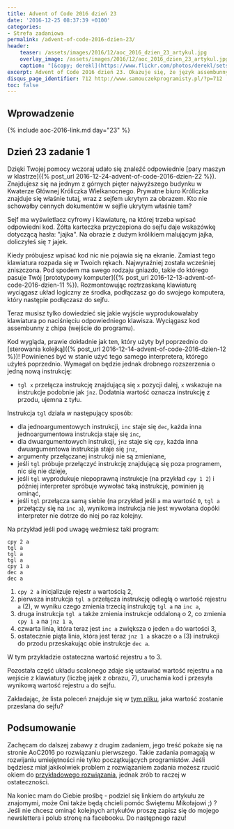 ```yaml
---
title: Advent of Code 2016 dzień 23
date: '2016-12-25 08:37:39 +0100'
categories:
- Strefa zadaniowa
permalink: /advent-of-code-2016-dzien-23/
header:
    teaser: /assets/images/2016/12/aoc_2016_dzien_23_artykul.jpg
    overlay_image: /assets/images/2016/12/aoc_2016_dzien_23_artykul.jpg
    caption: "[&copy; derekl](https://www.flickr.com/photos/derekl/sets/72157649148835567)"
excerpt: Advent of Code 2016 dzień 23. Okazuje się, że język assembunny, dla którego emulator potrzebny był w dniu 12 jest bardziej rozbudowany. Musisz rozszerzyć swój emulator o dodatkową instrukcję.
disqus_page_identifier: 712 http://www.samouczekprogramisty.pl/?p=712
toc: false
---
```


## Wprowadzenie

{% include aoc-2016-link.md day="23" %}

## Dzień 23 zadanie 1

Dzięki Twojej pomocy wczoraj udało się znaleźć odpowiednie [pary maszyn w klastrze]({% post_url 2016-12-24-advent-of-code-2016-dzien-22 %}). Znajdujesz się na jednym z górnych pięter najwyższego budynku w Kwaterze Głównej Króliczka Wielkanocnego. Prywatne biuro Króliczka znajduje się właśnie tutaj, wraz z sejfem ukrytym za obrazem. Kto nie schowałby cennych dokumentów w sejfie ukrytym właśnie tam?

Sejf ma wyświetlacz cyfrowy i klawiaturę, na której trzeba wpisać odpowiedni kod. Żółta karteczka przyczepiona do sejfu daje wskazówkę dotyczącą hasła: "jajka". Na obrazie z dużym królikiem malującym jajka, doliczyłeś się `7` jajek.

Kiedy próbujesz wpisać kod nic nie pojawia się na ekranie. Zamiast tego klawiatura rozpada się w Twoich rękach. Najwyraźniej została wcześniej zniszczona. Pod spodem ma swego rodzaju gniazdo, takie do którego pasuje Twój [prototypowy komputer]({% post_url 2016-12-13-advent-of-code-2016-dzien-11 %}). Rozmontowując roztrzaskaną klawiaturę wyciągasz układ logiczny ze środka, podłączasz go do swojego komputera, który następie podłączasz do sejfu.

Teraz musisz tylko dowiedzieć się jakie wyjście wyprodukowałaby klawiatura po naciśnięciu odpowiedniego klawisza. Wyciągasz kod assembunny z chipa (wejście do programu).

Kod wygląda, prawie dokładnie jak ten, który użyty był poprzednio do [sterowania kolejką]({% post_url 2016-12-14-advent-of-code-2016-dzien-12 %})! Powinieneś być w stanie użyć tego samego interpretera, którego użyłeś poprzednio. Wymagał on będzie jednak drobnego rozszerzenia o jedną nową instrukcję:

- `tgl x` przełącza instrukcję znajdującą się `x` pozycji dalej, `x` wskazuje na instrukcje podobnie jak `jnz`. Dodatnia wartość oznacza instrukcję z przodu, ujemna z tyłu.

Instrukcja `tgl` działa w następujący sposób:
- dla jednoargumentowych instrukcji, `inc` staje się `dec`, każda inna jednoargumentowa instrukcja staje się `inc`,
- dla dwuargumentowych instrukcji, `jnz` staje się `cpy`, każda inna dwuargumentowa instrukcja staje się `jnz`,
- argumenty przełączanej instrukcji nie są zmieniane,
- jeśli `tgl` próbuje przełączyć instrukcję znajdującą się poza programem, nic się nie dzieje,
- jeśli `tgl` wyprodukuje niepoprawną instrukcje (na przykład `cpy 1 2`) i później interpreter spróbuje wywołać taką instrukcję, powinien ją ominąć,
- jeśli `tgl` przełącza samą siebie (na przykład jeśli `a` ma wartość `0`, `tgl a` przełączy się na `inc a`), wynikowa instrukcja nie jest wywołana dopóki interpreter nie dotrze do niej po raz kolejny.

Na przykład jeśli pod uwagę weźmiesz taki program:

    cpy 2 a
    tgl a
    tgl a
    tgl a
    cpy 1 a
    dec a
    dec a

1. `cpy 2 a` inicjalizuje rejestr `a` wartością 2,
2. pierwsza instrukcja `tgl a` przełącza instrukcję odległą o wartość rejestru `a` (2), w wyniku czego zmienia trzecią instrukcję `tgl a` na `inc a`,
3. druga instrukcja `tgl a` także zmienia instrukcje oddaloną o 2, co zmienia `cpy 1 a` na `jnz 1 a`,
4. czwarta linia, która teraz jest `inc a` zwiększa o jeden `a` do wartości 3,
5. ostatecznie piąta linia, która jest teraz `jnz 1 a` skacze o `a` (3) instrukcji do przodu przeskakując obie instrukcje `dec a`.

W tym przykładzie ostateczna wartość rejestru `a` to 3.

Pozostała część układu scalonego zdaje się ustawiać wartość rejestru `a` na wejście z klawiatury (liczbę jajek z obrazu, 7), uruchamia kod i przesyła wynikową wartość rejestru `a` do sejfu.

Zakładając, że lista poleceń znajduje się w [tym pliku](https://raw.githubusercontent.com/SamouczekProgramisty/StrefaZadaniowaSamouka/master/05_aoc_2016/src/main/test/resources/day23_input.txt), jaka wartość zostanie przesłana do sejfu?

## Podsumowanie

Zachęcam do dalszej zabawy z drugim zadaniem, jego treść pokaże się na stronie AoC2016 po rozwiązaniu pierwszego. Takie zadania pomagają w rozwijaniu umiejętności nie tylko początkujących programistów. Jeśli będziesz miał jakikolwiek problem z rozwiązaniem zadania możesz rzucić okiem do [przykładowego rozwiązania](https://github.com/SamouczekProgramisty/StrefaZadaniowaSamouka/tree/master/05_aoc_2016/src/main/java/pl/samouczekprogramisty/szs/aoc2016/day23), jednak zrób to raczej w ostateczności.

Na koniec mam do Ciebie prośbę - podziel się linkiem do artykułu ze znajomymi, może Oni także będą chcieli pomóc Świętemu Mikołajowi ;) ? Jeśli nie chcesz ominąć kolejnych artykułów proszę zapisz się do mojego newslettera i polub stronę na facebooku. Do następnego razu!
